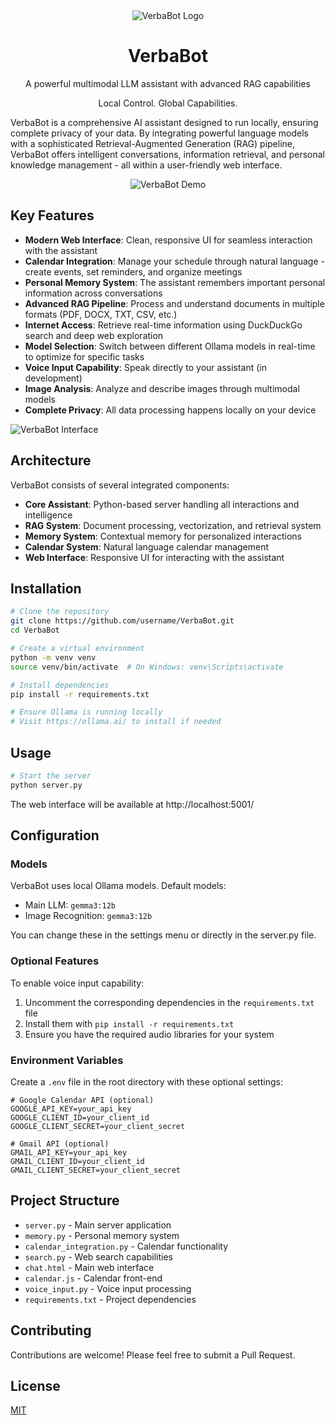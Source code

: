 <div align="center">
  <img src="https://github.com/user-attachments/assets/63bc3058-bace-4234-a473-7d92e6bd1c84" alt="VerbaBot Logo">
</div>
<h1 align="center">VerbaBot</h1>
<p align="center">A powerful multimodal LLM assistant with advanced RAG capabilities</p>
<p align="center">Local Control. Global Capabilities.</p>

VerbaBot is a comprehensive AI assistant designed to run locally, ensuring complete privacy of your data. By integrating powerful language models with a sophisticated Retrieval-Augmented Generation (RAG) pipeline, VerbaBot offers intelligent conversations, information retrieval, and personal knowledge management - all within a user-friendly web interface.

<div align="center">
  <img src="https://github.com/user-attachments/assets/e20930d6-f29f-47f7-a8a0-39fefbdb3538" alt="VerbaBot Demo">
</div>

## Key Features

- **Modern Web Interface**: Clean, responsive UI for seamless interaction with the assistant
- **Calendar Integration**: Manage your schedule through natural language - create events, set reminders, and organize meetings
- **Personal Memory System**: The assistant remembers important personal information across conversations
- **Advanced RAG Pipeline**: Process and understand documents in multiple formats (PDF, DOCX, TXT, CSV, etc.)
- **Internet Access**: Retrieve real-time information using DuckDuckGo search and deep web exploration
- **Model Selection**: Switch between different Ollama models in real-time to optimize for specific tasks
- **Voice Input Capability**: Speak directly to your assistant (in development)
- **Image Analysis**: Analyze and describe images through multimodal models
- **Complete Privacy**: All data processing happens locally on your device

![VerbaBot Interface](https://github.com/user-attachments/assets/c8c5e8b6-2cb1-48d1-94c1-13bac9759e12)

## Architecture

VerbaBot consists of several integrated components:

- **Core Assistant**: Python-based server handling all interactions and intelligence
- **RAG System**: Document processing, vectorization, and retrieval system
- **Memory System**: Contextual memory for personalized interactions
- **Calendar System**: Natural language calendar management
- **Web Interface**: Responsive UI for interacting with the assistant

## Installation

```bash
# Clone the repository
git clone https://github.com/username/VerbaBot.git
cd VerbaBot

# Create a virtual environment
python -m venv venv
source venv/bin/activate  # On Windows: venv\Scripts\activate

# Install dependencies
pip install -r requirements.txt

# Ensure Ollama is running locally
# Visit https://ollama.ai/ to install if needed
```

## Usage

```bash
# Start the server
python server.py
```

The web interface will be available at http://localhost:5001/

## Configuration

### Models

VerbaBot uses local Ollama models. Default models:
- Main LLM: `gemma3:12b`
- Image Recognition: `gemma3:12b`

You can change these in the settings menu or directly in the server.py file.

### Optional Features

To enable voice input capability:
1. Uncomment the corresponding dependencies in the `requirements.txt` file
2. Install them with `pip install -r requirements.txt`
3. Ensure you have the required audio libraries for your system

### Environment Variables

Create a `.env` file in the root directory with these optional settings:

```
# Google Calendar API (optional)
GOOGLE_API_KEY=your_api_key
GOOGLE_CLIENT_ID=your_client_id
GOOGLE_CLIENT_SECRET=your_client_secret

# Gmail API (optional)
GMAIL_API_KEY=your_api_key
GMAIL_CLIENT_ID=your_client_id
GMAIL_CLIENT_SECRET=your_client_secret
```

## Project Structure

- `server.py` - Main server application
- `memory.py` - Personal memory system
- `calendar_integration.py` - Calendar functionality
- `search.py` - Web search capabilities
- `chat.html` - Main web interface
- `calendar.js` - Calendar front-end
- `voice_input.py` - Voice input processing
- `requirements.txt` - Project dependencies

## Contributing

Contributions are welcome! Please feel free to submit a Pull Request.

## License

[MIT](LICENSE) 
